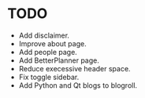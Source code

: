 TODO
====

* Add disclaimer.
* Improve about page.
* Add people page.
* Add BetterPlanner page.
* Reduce execessive header space.
* Fix toggle sidebar.
* Add Python and Qt blogs to blogroll.
